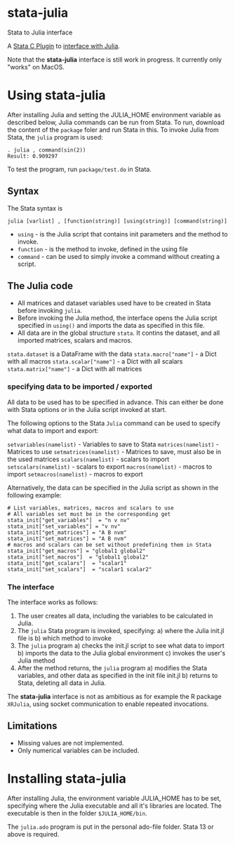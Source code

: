 # stata-julia
Stata to Julia interface

A [Stata C Plugin](https://www.stata.com/plugins/) to [interface with Julia](https://docs.julialang.org/en/stable/manual/embedding/#High-Level-Embedding-1).

Note that the __stata-julia__ interface is still work in progress. It currently only "works" on MacOS.

# Using stata-julia

After installing Julia and setting the JULIA_HOME environment variable as described below, Julia commands can be run from Stata. To run, download the content of the `package` foler and run Stata in this. To invoke Julia from Stata, the `julia` program is used:

```
. julia , command(sin(2))
Result: 0.909297
```

To test the program, run `package/test.do` in Stata.

## Syntax

The Stata syntax is

```
julia [varlist] , [function(string)] [using(string)] [command(string)]
```

* `using` - is the Julia script that contains init parameters and the method to invoke.
* `function` - is the method to invoke, defined in the using file
* `command` - can be used to simply invoke a command without creating a script.

## The Julia code

* All matrices and dataset variables used have to be created in Stata before invoking `julia`.
* Before invoking the Julia method, the interface opens the Julia script specified in `using()` and imports the data as specified in this file.
* All data are in the global structure `stata`. It contins the dataset, and all imported matrices, scalars and macros.

`stata.dataset` is a DataFrame with the data
`stata.macro["name"]` - a Dict with all macros
`stata.scalar["name"]` - a Dict with all scalars
`stata.matrix["name"]` - a Dict with all matrices

### specifying data to be imported / exported

All data to be used has to be specified in advance. This can either be done with Stata options or in the Julia script invoked at start.

The following options to the Stata `Julia` command can be used to specify what data to import and export:

 `setvariables(namelist)` - Variables to save to Stata
 `matrices(namelist)` - Matrices to use
 `setmatrices(namelist)` - Matrices to save, must also be in the used matrices
 `scalars(namelist)` - scalars to import
 `setscalars(namelist)` - scalars to export
 `macros(namelist)` - macros to import
 `setmacros(namelist)` - macros to export

Alternatively, the data can be specified in the Julia script as shown in the following example:

```
# List variables, matrices, macros and scalars to use
# All variables set must be in the corresponding get
stata_init["get_variables"]  = "n v nv"
stata_init["set_variables"] = "v nv"
stata_init["get_matrices"] = "A B nvm"
stata_init["set_matrices"] = "A B nvm"
# macros and scalars can be set without predefining them in Stata
stata_init["get_macros"] = "global1 global2"
stata_init["set_macros"]  = "global1 global2"
stata_init["get_scalars"]  = "scalar1"
stata_init["set_scalars"]  = "scalar1 scalar2"
```

### The interface

The interface works as follows:

1) The user creates all data, including the variables to be calculated in Julia.
2) The `julia` Stata program is invoked, specifying:
    a) where the Julia init.jl file is
    b) which method to invoke
3) The `julia` program
    a) checks the init.jl script to see what data to import
    b) imports the data to the Julia global environment
    c) invokes the user's Julia method
4) After the method returns, the `julia` program
    a) modifies the Stata variables, and other data as specified in the init file init.jl
    b) returns to Stata, deleting all data in Julia.

The __stata-julia__ interface is not as ambitious as for example the R package `XRJulia`, using socket communication to enable repeated invocations.

## Limitations

- Missing values are not implemented.
- Only numerical variables can be included.

# Installing stata-julia

After installing Julia, the environment variable JULIA_HOME has to be set, specifying where the Julia executable and all it's libraries are located. The executable is then in the folder `$JULIA_HOME/bin`.

The `julia.ado` program is put in the personal ado-file folder. Stata 13 or above is required.
